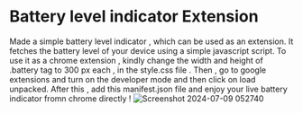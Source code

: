 # Battery level indicator Extension
Made a simple battery level indicator , which can be used as an extension. It fetches the battery level of your device using a simple javascript script.
To use it as a chrome extension , kindly change the width and height of .battery tag to 300 px each , in the style.css file . 
Then , go to google extensions and turn on the developer mode and then click on load unpacked. After this , add this manifest.json file and enjoy your live battery indicator fromn chrome directly !
![Screenshot 2024-07-09 052740](https://github.com/itsshresth/batteryExtension/assets/132778393/6fb6ee1f-cf6c-48b4-bd1a-fc9fd8da0462)
